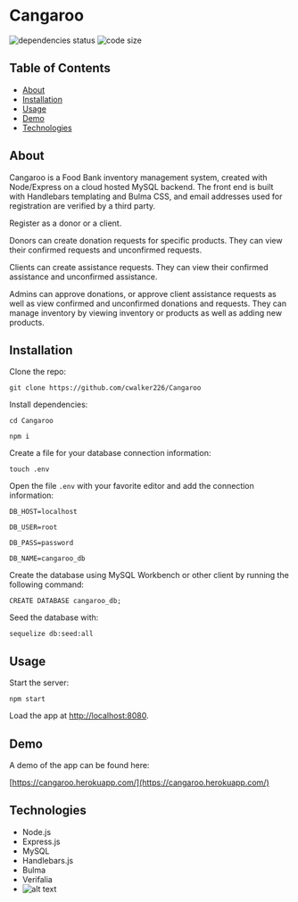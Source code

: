 # Cangaroo
![dependencies status](https://img.shields.io/david/maxlemieux/mvcheezburger?style=for-the-badge)
![code size](https://img.shields.io/github/languages/code-size/maxlemieux/mvcheezburger?style=for-the-badge)

## Table of Contents
* [About](#about)
* [Installation](#installation)
* [Usage](#usage)
* [Demo](#demo)
* [Technologies](#technologies)

## About
Cangaroo is a Food Bank inventory management system, created with Node/Express on a cloud hosted MySQL backend. The front end is built with Handlebars templating and Bulma CSS, and email addresses used for registration are verified by a third party.

Register as a donor or a client. 

Donors can create donation requests for specific products. They can view their confirmed requests and unconfirmed requests.

Clients can create assistance requests. They can view their confirmed assistance and unconfirmed assistance.

Admins can approve donations, or approve client assistance requests as well as view confirmed and unconfirmed donations and requests. They can manage inventory by viewing inventory or products as well as adding new products.

## Installation

Clone the repo:

`git clone https://github.com/cwalker226/Cangaroo`

Install dependencies:

`cd Cangaroo`

`npm i`

Create a file for your database connection information:

`touch .env`

Open the file `.env` with your favorite editor and add the connection information:

`DB_HOST=localhost`

`DB_USER=root`

`DB_PASS=password`

`DB_NAME=cangaroo_db`

Create the database using MySQL Workbench or other client by running the following command:

`CREATE DATABASE cangaroo_db;`

Seed the database with:

`sequelize db:seed:all`

## Usage

Start the server:

`npm start`

Load the app at [http://localhost:8080](http://localhost:8080).


## Demo
A demo of the app can be found here:

[https://cangaroo.herokuapp.com/](https://cangaroo.herokuapp.com/)

## Technologies
* Node.js
* Express.js
* MySQL
* Handlebars.js
* Bulma
* Verifalia
* ![alt text](https://i.ytimg.com/vi/KeKoEQ0ZxS0/hqdefault.jpg "Roger")
